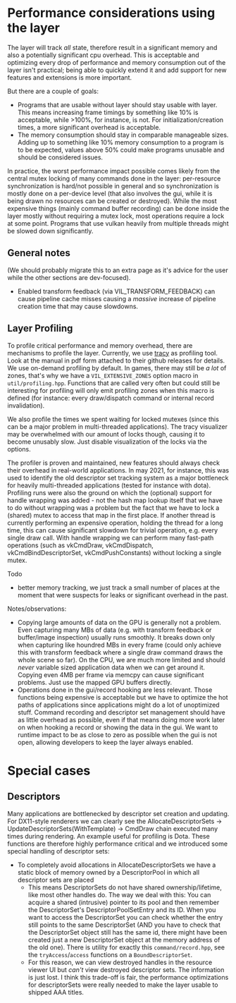 # Performance considerations using the layer

The layer will track *all* state, therefore result in a significant memory
and also a potentially significant cpu overhead. This is acceptable
and optimizing every drop of performance and memory consumption out of the
layer isn't practical; being able to quickly extend it and add support for
new features and extensions is more important.

But there are a couple of goals:
- Programs that are usable without layer should stay usable with layer.
  This means increasing frame timings by something like 10% is acceptable,
  while >100%, for instance, is not. For initialization/creation times, a
  more significant overhead is acceptable.
- The memory consumption should stay in comparable manageable sizes.
  Adding up to something like 10% memory consumption to a program is to
  be expected, values above 50% could make programs unusable and should
  be considered issues.

In practice, the worst performance impact possible comes likely from
the central mutex locking of many commands done in the layer: per-resource
synchronization is hard/not possible in general and so synchronization
is mostly done on a per-device level (that also involves the gui, while
it is being drawn no resources can be created or destroyed). 
While the most expensive things (mainly command buffer recording) can be done 
inside the layer mostly without requiring a mutex lock, most operations
require a lock at some point. Programs that use vulkan heavily from multiple
threads might be slowed down significantly.

## General notes

(We should probably migrate this to an extra page as it's advice for
 the user while the other sections are dev-focused).

- Enabled transform feedback (via VIL_TRANSFORM_FEEDBACK) can cause
  pipeline cache misses causing a *massive* increase of pipeline
  creation time that may cause slowdowns.

## Layer Profiling

To profile critical performance and memory overhead, there are mechanisms 
to profile the layer. Currently, we use [tracy](https://github.com/wolfpld/tracy/)
as profiling tool. Look at the manual in pdf form attached to their github
releases for details. 
We use on-demand profiling by default. 
In games, there may still be *a lot* of zones, that's why we have a
`VIL_EXTENSIVE_ZONES` option macro in `util/profiling.hpp`. Functions
that are called very often but could still be interesting for profiling
will only emit profiling zones when this macro is defined (for instance:
every draw/dispatch command or internal record invalidation).

We also profile the times we spent waiting for locked mutexes (since this
can be a major problem in multi-threaded applications). The tracy visualizer
may be overwhelmed with our amount of locks though, causing it to become
unusably slow. Just disable visualization of the locks via the options.

The profiler is proven and maintained, new features should always check
their overhead in real-world applications.
In may 2021, for instance, this was used to identify the old descriptor
set tracking system as a major bottleneck for heavily multi-threaded
applications (tested for instance with dota). Profiling runs were
also the ground on which the (optional) support for handle wrapping
was added - not the hash map lookup itself that we have to do without wrapping
was a problem but the fact that we have to lock a (shared) mutex to access
that map in the first place. If another thread is currently performing an
expensive operation, holding the thread for a long time, this can cause
significant slowdown for trivial operation, e.g. every single draw call.
With handle wrapping we can perform many fast-path operations (such as
vkCmdDraw, vkCmdDispatch, vkCmdBindDescriptorSet, vkCmdPushConstants) without
locking a single mutex.

Todo
- better memory tracking, we just track a small number of places at the moment
  that were suspects for leaks or significant overhead in the past.

Notes/observations:
- Copying large amounts of data on the GPU is generally not a problem.
  Even capturing many MBs of data (e.g. with transform feedback or buffer/image
  inspection) usually runs smoothly. It breaks down only when capturing
  like houndred MBs in every frame (could only achieve this with transform
  feedback where a single draw command draws the whole scene so far).
  On the CPU, we are much more limited and should *never* variable sized
  application data when we can get around it. Copying even 4MB per
  frame via memcpy can cause significant problems. Just use the mapped
  GPU buffers directly.
- Operations done in the gui/record hooking are less relevant.
  Those functions being expensive is acceptable but we have to optimize
  the hot paths of applications since applications might do a lot of
  unoptimized stuff. Command recording and descriptor set management
  should have as little overhead as possible, even if that means doing
  more work later on when hooking a record or showing the data in the gui.
  We want to runtime impact to be as close to zero as possible when the 
  gui is not open, allowing developers to keep the layer always enabled.

# Special cases

## Descriptors

Many applications are bottlenecked by descriptor set creation and updating.
For DX11-style renderers we can clearly see the AllocateDescriptorSets -> 
UpdateDescriptorSets(WithTemplate) -> CmdDraw chain executed many
times during rendering. An example useful for profiling is Dota.
These functions are therefore highly performance critical and we
introduced some special handling of descriptor sets:

- To completely avoid allocations in AllocateDescriptorSets we have a static
  block of memory owned by a DescriptorPool in which all descriptor sets
  are placed
	- This means DescriptorSets do not have shared ownership/lifetime,
	  like most other handles do. The way we deal with this:
	  You can acquire a shared (intrusive) pointer to its pool and then
	  remember the DescriptorSet's DescriptorPoolSetEntry and its ID.
	  When you want to access the DescriptorSet you can check whether
	  the entry still points to the same DescriptorSet (AND you have to check
	  that the DescriptorSet object still has the same id, there might
	  have been created just a new DescriptorSet object at the memory
	  address of the old one).
	  There is utility for exactly this `command/record.hpp`,
	  see the `tryAccess`/`access` functions on a `BoundDescriptorSet`.
	- For this reason, we can view destroyed handles in the resource
	  viewer UI but *can't* view destroyed descriptor sets. The information
	  is just lost. I think this trade-off is fair, the performance
	  optimizations for descriptorSets were really needed to make the
	  layer usable to shipped AAA titles.
